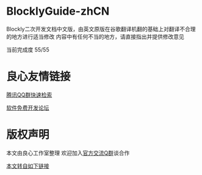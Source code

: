 # BlocklyGuide-zhCN
Blockly二次开发文档中文版，由英文原版在谷歌翻译机翻的基础上对翻译不合理的地方进行适当修改
内容中有任何不当的地方，请直接指出并提供修改意见

当前完成度 55/55



 # 良心友情链接

[腾讯QQ群快速检索](http://u.720life.cn/s/8cf73f7c)

[软件免费开发论坛](http://u.720life.cn/s/bbb01dc0)

# 版权声明 

本文由良心工作室整理 欢迎加入[官方交流Q群](https://u.720life.cn/s/f2316816)谈合作

[本文转自如下链接](http://u.720life.cn/g/2e71d0f0a5c601172267ba20d3a43c6e0edf28f37c3cfb012a2b3047d00842dc64160d53330a0b646313288bfbd893d88c10d39280f2cd7460ce8d61ad322db9be40e7b3689ed2821ef1ba244f8f608c)